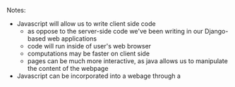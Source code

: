 Notes:
- Javascript will allow us to write client side code
  - as oppose to the server-side code we've been writing in our Django-based web applications
  - code will run inside of user's web browser
  - computations may be faster on client side
  - pages can be much more interactive, as java allows us to manipulate the content of the webpage
- Javascript can be incorporated into a webage through a <script> tag in html structure
- Event-driven programming:
  - ie) user clicks on a button/selects from a dropdown
  - can add event listeners or handlers to run blocks of code when events happen
  - code will allow page to respond to user interactions
  
Query Selector:
- document.querySelector('<element>').innerHTML = 'some text': function to search for an element on html page to manipulate it
  - innerHTML accesses html inside of <element> and updates it to 'some text'
- functional programming: functions can be assigned to variables as a value
- query selector can call elements same way as css (ie '.class' or '#id')
- can use document.querySelector().style to change page's css
- can add data attributes to html elements with: data-color="red" for example
- querySelectorAll returns array of all elements that match this criteria
- events: onclick, onmouseover, onkeydown (when you press down on a key), onkeyup, onload, onblur...
  
Debugging:
- can access JavaScript console by right clicking browser window -> inspect -> open up Console tab
  - console is like the terminal window but interacts with html on webpage
- browser runs code from top to bottom, if document.querySelector is looking for an element that is below the script line, it will return null
  - common fix is to add an event listener to entire document
  - document.addEventListener('DOMContentLoaded', function(){}); 
    - event is triggered when all events on page (all of the code) has been loaded
    - can write anonymous function with code directly in line between {}
- can also write javascript code in console

General JavaScript Notes:
- const: sets variable to a static value that does not change
- template literal: same as a formatted string in python, called by using `some text ${variable}`
- autofocus tag on html form focuses page on that form
- arrow notation: () => can take the place of a function()
- "this": special keyword that refers to the thing that recieved the event (for eventListener)
- setInterval: builtin javascript function that runs every x milliseconds
- local storage: saves users information in a browser:
  - localStorage.getItem() and localStorage.setItem()
  - can view value of local storage in Inspector under Application tab -> Local Storage
- JavaScript object: like a python dictionary 

APIs:
- a way to communicate with other services by sending requests and recieving back data in a well structured format
  - json: javascript object notation
  - a way of transferring data in the form of javascript object
- companies often offer API services in the form of json objects to acces certain information
- Ajax: asynchronous javascript
  - fetch: makes a web request to get an httpresponse (can be used to get API info)
- .serialize() creates a URL encoded text string by serializing form values, used to export as json objects 
